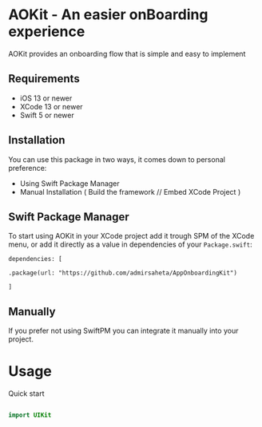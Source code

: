 # AOKit - An easier onBoarding experience

AOKit provides an onboarding flow that is simple and easy to implement

## Requirements

* iOS 13 or newer
* XCode 13 or newer
* Swift 5 or newer

## Installation

You can use this package in two ways, it comes down to personal preference:

* Using Swift Package Manager
* Manual Installation ( Build the framework // Embed XCode Project )

## Swift Package Manager

To start using AOKit in your XCode project add it trough SPM of the XCode menu, or add it directly as a value in dependencies of your ```Package.swift```:

```
dependencies: [

.package(url: "https://github.com/admirsaheta/AppOnboardingKit")

]

```

## Manually

If you prefer not using SwiftPM you can integrate it manually into your project.


# Usage

Quick start

```swift

import UIKit


```





